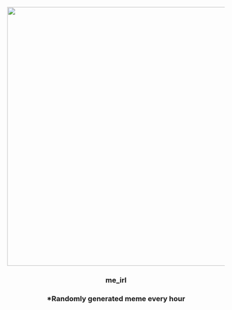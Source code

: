 <p align="center">
        <img src="https://i.redd.it/z5nv06shazd91.jpg" width="600" height="600">
        </p>
        <h3 align="center">me_irl</h3>
        <h3 align="center">*Randomly generated meme every hour</h3>
    